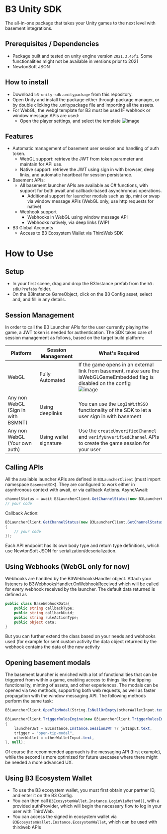 # B3 Unity SDK
The all-in-one package that takes your Unity games to the next level with basement integrations.

## Prerequisites / Dependencies
- Package built and tested on unity engine version ``2021.3.45f1``. Some functionalities might not be available in versions prior to 2021
- NewtonSoft JSON

## How to install
- Download ``b3-unity-sdk.unitypackage`` from this repository.
- Open Unity and install the package either through package manager, or by double clicking the .unitypackage file and importing all the assets.
- For WebGL, the webgl template for B3 must be used IF webhook or window message APIs are used:
  - Open the player settings, and select the template 
![image](https://github.com/user-attachments/assets/3ae811fd-ebff-43d7-b9af-691d159a709d)

## Features
- Automatic management of basement user session and handling of auth token.
  - WebGL support: retrieve the JWT from token parameter and maintain for API use.
  - Native support: retrieve the JWT using sign in with browser, deep links, and automatic heartbeat for session persistance.
- Basement APIs:
  - All basement launcher APIs are available as C# functions, with support for both await and callback-based asynchronous operations.
    - Additional support for launcher modals such as tip, mint or swap via window message APIs (WebGL only, use http requests for native)
  - Webhook support
    - Webhooks in WebGL using window message API
    - Webhooks natively, via deep links (WIP)
- B3 Global Accounts
  - Access to B3 Ecosystem Wallet via ThirdWeb SDK

# How to Use

## Setup
- In your first scene, drag and drop the B3Instance prefab from the ``b3-sdk/Prefabs`` folder.
- On the B3Instance GameObject, click on the B3 Config asset, select and, and fill in any details.

## Session Management
In order to call the B3 Launcher APIs for the user currently playing the game, a JWT token is needed for authentication.
The SDK takes care of session management as follows, based on the target build platform:

| Platform | Session Management | What's Required |
| ---- | ---- | ---- |
| WebGL | Fully Automated | If the game opens in an external link from basement, make sure the isWebGLGameEmbedded flag is disabled on the config<br/> ![image](https://github.com/user-attachments/assets/4dd084e2-a5ef-45e2-a8cb-c075efc905e5) |
| Any non WebGL (Sign in with BSMNT) | Using deeplinks | You can use the ``LogInWithSSO`` functionality of the SDK to let a user sign in with basement |
| Any non WebGL (Your own auth) | Using wallet signature | Use the ``createUnverifiedChannel`` and ``verifyUnverifiedChannel`` APIs to create the game session for your user |

## Calling APIs
All the available launcher APIs are defined in ``B3LauncherClient`` (must import namespace ``BasementSDK``). They are configured to work either in asynhronous context with await, or via callback Actions.
Async/Await:
```cs
channelStatus = await B3LauncherClient.GetChannelStatus(new B3LauncherClient.GetChannelStatusBody { launcherJwt = SessionJWT }, null);
// your code
```
Callback Action:
```cs
B3LauncherClient.GetChannelStatus(new B3LauncherClient.GetChannelStatusBody { launcherJwt = SessionJWT }, (channelStatus) =>
{
    // your code
});
```
Each API endpoint has its own body type and return type definitions, which use NewtonSoft JSON for serialization/deserialization.

## Using Webhooks (WebGL only for now)
Webhooks are handled by the B3WebhooksHandler object. Attach your listeners to B3WebhooksHandler.OnWebhookReceived which will be called for every webhook received by the launcher.
The default data returned is defined as 
```cs
public class BaseWebhookData{
    public string callbackType;
    public string callbackUuid;
    public string ruleActionType;
    public object data;
}
```
But you can further extend the class based on your needs and webhooks used (for example for sent custom activity the data object returned by the webhook contains the data of the new activity

## Opening basement modals
The basement launcher is enriched with a lot of functionalities that can be triggered from within a game, enabling access to things like the tipping functionality, minting of assets, and other experiences.
The modals can be opened via two methods, supporting both web requests, as well as faster propagation with the window messaging API.
The following methods perform the same task:
```cs
B3LauncherClient.OpenTipModal(String.IsNullOrEmpty(otherWalletInput.text) ? "0xC5Ace087f703398F64FF9efdf9101edeF6390c9a" : otherWalletInput.text);
```
```cs
B3LauncherClient.TriggerRulesEngine(new B3LauncherClient.TriggerRulesEngineBody
{
    launcherJwt = B3Instance.Instance.SessionJWT ?? jwtInput.text,
    trigger = "open-tip-modal",
    otherWallet = otherWalletInput.text,
}, null);
```
Of course the recommended approach is the messaging API (first example), while the second is more optimized for future usecases where there might be needed a more advanced UX.

## Using B3 Ecosystem Wallet
- To use the B3 ecosystem wallet, you must first obtain your partner ID, and enter it on the B3 Config.
- You can then call ``B3EcosystemWallet.Instance.LoginViaMethod()``, with a provided authProvider, which will begin the necessary flow to log in your user with ThirdWeb.
- You can access the signed in ecosystem wallet via ``B3EcosystemWallet.Instance.EcosystemWallet``, which can be used with thirdweb APIs

